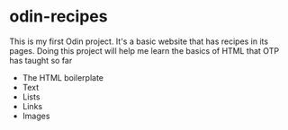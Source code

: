 # odin-recipes
This is my first Odin project.
It's a basic website that has recipes in its pages.
Doing this project will help me learn the basics of HTML that OTP has taught so far
- The HTML boilerplate
- Text
- Lists
- Links
- Images